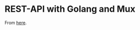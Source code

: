 # REST-API with Golang and Mux

From [here](https://golang.works-hub.com/learn/rest-api-with-golang-and-mux-41d18).
